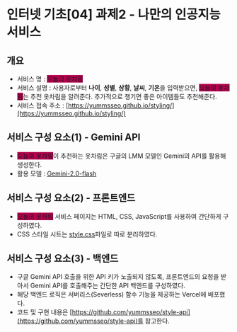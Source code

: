 # 인터넷 기초[04] 과제2 - 나만의 인공지능 서비스

## 개요
 - 서비스 명 : <span style="background-color:rgb(182,0,80)">오늘의 옷차림</span>
 - 서비스 설명 : 사용자로부터 **나이**, **성별**, **상황**, **날씨**, **기온**을 입력받으면, <span style="background-color:rgb(182,0,80)">오늘의 옷차림</span>는 추천 옷차림을 알려준다. 추가적으로 챙기면 좋은 아이템들도 추천해준다.
 - 서비스 접속 주소 : [https://yummsseo.github.io/styling/](https://yummsseo.github.io/styling/)


## 서비스 구성 요소(1) - Gemini API
- <span style="background-color:rgb(182,0,80)">오늘의 옷차림</span>이 추천하는 옷차림은 구글의 LMM 모델인 Gemini의 API를 활용해 생성한다.
- 활용 모델 : [Gemini-2.0-flash](https://cloud.google.com/vertex-ai/generative-ai/docs/models/gemini/2-0-flash?hl=ko)


## 서비스 구성 요소(2) - 프론트엔드
- <span style="background-color:rgb(182,0,80)">오늘의 옷차림</span> 서비스 페이지는 HTML, CSS, JavaScript를 사용하여 간단하게 구성하였다.
- CSS 스타일 시트는 [style.css](style.css)파일로 따로 분리하였다.


## 서비스 구성 요소(3) - 백엔드
- 구글 Gemini API 호출을 위한 API 키가 노출되지 않도록, 프론트엔드의 요청을 받아서 Gemini API를 호출해주는 간단한 API 백엔드를 구성하였다.
- 해당 백엔드 로직은 서버리스(Severless) 함수 기능을 제공하는 Vercel에 배포했다.
- 코드 및 구현 내용은 [https://github.com/yummsseo/style-api](https://github.com/yummsseo/style-api)를 참고한다.